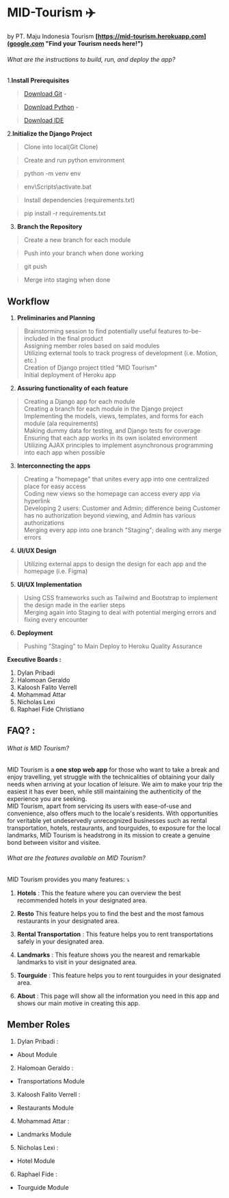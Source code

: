 MID-Tourism ✈️
==============================
by PT. Maju Indonesia Tourism **[https://mid-tourism.herokuapp.com](google.com "Find your Tourism needs here!")**

###### What are the instructions to build, run, and deploy the app?
1.**Install Prerequisites**
> [Download Git](https://git-scm.com/downloads) -

> [Download Python](https://www.python.org/downloads/) -

> [Download IDE](https://www.jetbrains.com/pycharm/promo/?source=google&medium=cpc&campaign=14122963570&term=python%20editor&gclid=CjwKCAjw7p6aBhBiEiwA83fGupTYvWpJtZpacu_aDl69BH9haCoiEb1hkr8rq6L15hpDVdDNvn7pPhoCy4cQAvD_BwE)

2.**Initialize the Django Project**
> Clone into local(Git Clone)

> Create and run python environment

>   python -m venv env

>   env\Scripts\activate.bat

> Install dependencies (requirements.txt)

>   pip install -r requirements.txt

3. **Branch the Repository**
> Create a new branch for each module

> Push into your branch when done working

>   git push

> Merge into staging when done

## Workflow
1. **Preliminaries and Planning**
> Brainstorming session to find potentially useful features to-be-included in the final product <br>
> Assigning member roles based on said modules <br>
> Utilizing external tools to track progress of development (i.e. Motion, etc.) <br>
> Creation of Django project titled "MID Tourism" <br>
> Initial deployment of Heroku app <br>

2. **Assuring functionality of each feature**
> Creating a Django app for each module <br>
> Creating a branch for each module in the Django project <br>
> Implementing the models, views, templates, and forms for each module (ala requirements) <br>
> Making dummy data for testing, and Django tests for coverage <br>
> Ensuring that each app works in its own isolated environment <br>
> Utilizing AJAX principles to implement asynchronous programming into each app when possible <br>

3. **Interconnecting the apps**
> Creating a "homepage" that unites every app into one centralized place for easy access <br>
> Coding new views so the homepage can access every app via hyperlink <br>
> Developing 2 users: Customer and Admin; difference being Customer has no authorization beyond viewing, and Admin has various authorizations <br>
> Merging every app into one branch "Staging"; dealing with any merge errors <br>

4. **UI/UX Design**
> Utilizing external apps to design the design for each app and the homepage (i.e. Figma) <br>

5. **UI/UX Implementation**
> Using CSS frameworks such as Tailwind and Bootstrap to implement the design made in the earlier steps <br>
> Merging again into Staging to deal with potential merging errors and fixing every encounter <br>

6. **Deployment**
> Pushing "Staging" to Main
> Deploy to Heroku
> Quality Assurance

**Executive Boards :**
1. Dylan Pribadi 
2. Halomoan Geraldo
3. Kaloosh Falito Verrell
4. Mohammad Attar
5. Nicholas Lexi
6. Raphael Fide Christiano

## FAQ? :
###### What is MID Tourism?
MID Tourism is a **one stop web app** for those who want to take a break and enjoy travelling, yet struggle with the technicalities of obtaining your daily needs when arriving at your location of leisure. We aim to make your trip the easiest it has ever been, while still maintaining the authenticity of the experience you are seeking. <br>
MID Tourism, apart from servicing its users with ease-of-use and convenience, also offers much to the locale's residents. With opportunities for veritable  yet undeservedly unrecognized businesses such as rental transportation, hotels, restaurants, and tourguides, to exposure for the local landmarks, MID Tourism is headstrong in its mission to create a genuine bond between visitor and visitee. 

###### What are the features available on MID Tourism?
MID Tourism provides you many features: ⤵️

1. **Hotels** :
This the feature where you can overview the best recommended hotels in your designated area.

2. **Resto**
This feature helps you to find the best and the most famous restaurants in your designated area.

3. **Rental Transportation** :
This feature helps you to rent transportations safely in your designated area.

4. **Landmarks** :
This feature shows you the nearest and remarkable landmarks to visit in your designated area.

5. **Tourguide** :
This feature helps you to rent tourguides in your designated area.

6. **About** :
This page will show all the information you need in this app and shows our main motive in creating this app.

## Member Roles
1. Dylan Pribadi :
- About Module

2. Halomoan Geraldo :
- Transportations Module

3. Kaloosh Falito Verrell :
- Restaurants Module

4. Mohammad Attar :
- Landmarks Module

5. Nicholas Lexi :
- Hotel Module

6. Raphael Fide :
- Tourguide Module
